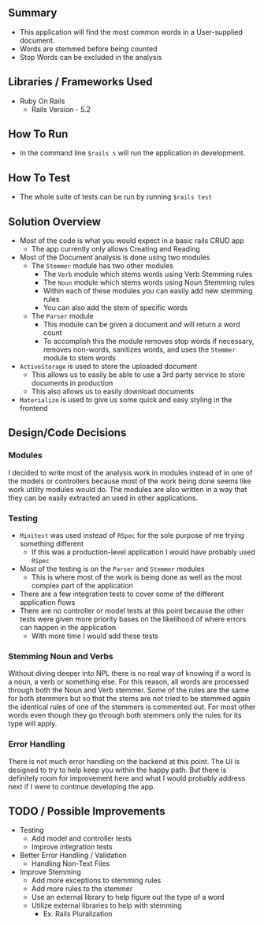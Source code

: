 ## Summary
* This application will find the most common words in a User-supplied document.
* Words are stemmed before being counted
* Stop Words can be excluded in the analysis

## Libraries / Frameworks Used
* Ruby On Rails
    * Rails Version - 5.2

## How To Run
* In the command line `$rails s` will run the application in development. 

## How To Test
* The whole suite of tests can be run by running `$rails test`

##  Solution Overview
* Most of the code is what you would expect in a basic rails CRUD app
    * The app currently only allows Creating and Reading
* Most of the Document analysis is done using two modules
    * The `Stemmer` module has two other modules
        * The `Verb` module which stems words using Verb Stemming rules
        * The `Noun` module which stems words using Noun Stemming rules
        * Within each of these modules you can easily add new stemming rules
        * You can also add the stem of specific words
    * The `Parser` module
        * This module can be given a document and will return a word count
        * To accomplish this the module removes stop words if necessary, removes non-words, sanitizes words, and uses the `Stemmer` module to stem words
* `ActiveStorage` is used to store the uploaded document
    * This allows us to easily be able to use a 3rd party service to store documents in production 
    * This also allows us to easily download documents
* `Materialize` is used to give us some quick and easy styling in the frontend
## Design/Code Decisions
### Modules
I decided to write most of the analysis work in modules instead of in one of the models or controllers because most of the work being done seems like work utility modules would do. The modules are also written in a way that they can be easily extracted an used in other applications.
### Testing
* `Minitest` was used instead of `RSpec` for the sole purpose of me trying something different
    * If this was a production-level application I would have probably used `RSpec`
* Most of the testing is on the `Parser` and `Stemmer` modules
    * This is where most of the work is being done as well as the most complex part of the application
* There are a few integration tests to cover some of the different application flows
* There are no controller or model tests at this point because the other tests were given more priority bases on the likelihood of where errors can happen in the application
    * With more time I would add these tests
### Stemming Noun and Verbs
Without diving deeper into NPL there is no real way of knowing if a word is a noun, a verb or something else. For this reason, all words are processed through both the Noun and Verb stemmer. Some of the rules are the same for both stemmers but so that the stems are not tried to be stemmed again the identical rules of one of the stemmers is commented out. For most other words even though they go through both stemmers only the rules for its type will apply.
### Error Handling
There is not much error handling on the backend at this point. The UI is designed to try to help keep you within the happy path. But there is definitely room for improvement here and what I would probably address next if I were to continue developing the app.

## TODO / Possible Improvements
* Testing
    *  Add model and controller tests
    * Improve integration tests
* Better Error Handling / Validation
    * Handling Non-Text Files
* Improve Stemming
    * Add more exceptions to stemming rules
    * Add more rules to the stemmer
    * Use an external library to help figure out the type of a word
    * Utilize external libraries to help with stemming
        * Ex. Rails Pluralization
